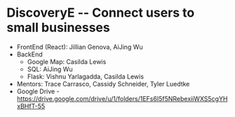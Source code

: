 # DiscoveryE -- Connect users to small businesses  
* FrontEnd (React): Jillian Genova, AiJing Wu  
* BackEnd  
   * Google Map: Casilda Lewis  
   * SQL: AiJing Wu  
   * Flask: Vishnu Yarlagadda, Casilda Lewis  
* Mentors: Trace Carrasco, Cassidy Schneider, Tyler Luedtke
* Google Drive - https://drive.google.com/drive/u/1/folders/1EFs6I5f5NRebexiiWXS5cgYHxBHfT-55
